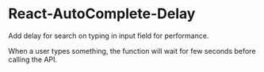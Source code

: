 # React-AutoComplete-Delay

Add delay for search on typing in input field for performance.

When a user types something, the function will wait for few seconds before calling the API.
